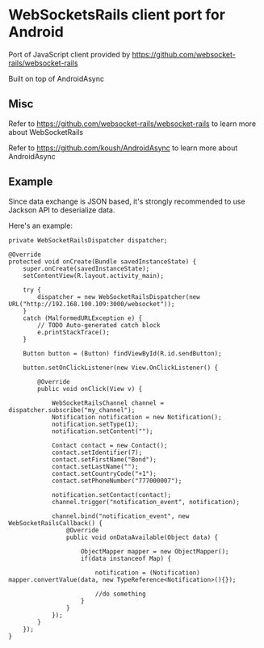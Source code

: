 # WebSocketsRails client port for Android

Port of JavaScript client provided by https://github.com/websocket-rails/websocket-rails

Built on top of AndroidAsync

## Misc

Refer to https://github.com/websocket-rails/websocket-rails to learn more about WebSocketRails

Refer to https://github.com/koush/AndroidAsync to learn more about AndroidAsync

## Example

Since data exchange is JSON based, it's strongly recommended to use Jackson
API to deserialize data.

Here's an example:

```
private WebSocketRailsDispatcher dispatcher;

@Override
protected void onCreate(Bundle savedInstanceState) {
	super.onCreate(savedInstanceState);
	setContentView(R.layout.activity_main);
	
	try {
		dispatcher = new WebSocketRailsDispatcher(new URL("http://192.168.100.109:3000/websocket"));
	} 
	catch (MalformedURLException e) {
		// TODO Auto-generated catch block
		e.printStackTrace();
	}
	
	Button button = (Button) findViewById(R.id.sendButton);
	
	button.setOnClickListener(new View.OnClickListener() {
		
		@Override
		public void onClick(View v) {
			
			WebSocketRailsChannel channel = dispatcher.subscribe("my_channel");
			Notification notification = new Notification();
			notification.setType(1);
			notification.setContent("");
			
			Contact contact = new Contact();
			contact.setIdentifier(7);
			contact.setFirstName("Bond");
			contact.setLastName("");
			contact.setCountryCode("+1");
			contact.setPhoneNumber("777000007");
			
			notification.setContact(contact);
			channel.trigger("notification_event", notification);
			
			channel.bind("notification_event", new WebSocketRailsCallback() {
				@Override
				public void onDataAvailable(Object data) {
					
					ObjectMapper mapper = new ObjectMapper();
					if(data instanceof Map) {
			
						notification = (Notification) mapper.convertValue(data, new TypeReference<Notification>(){});
						
						//do something						
					}
				}		
			});
		}
	});
}
```